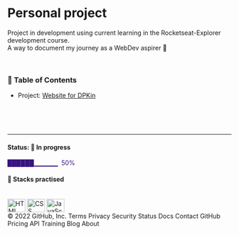 # Personal project



Project in development using current learning in the Rocketseat-Explorer development course.  
A way to document my journey as a WebDev aspirer 🚀

<br/>

### 📌 Table of Contents

- Project: [Website for DPKin](./projectweb)

<br/>
<br/>
<br/>

---

#### Status: 🚧 In progress

<p style="color:#381480"> ██████▁▁▁▁▁ &nbsp;50% </p>

#### 🧰 Stacks practised

<div style="display: inline_block"><br>
  <img align="center" alt="HTML" height="30" width="40" src="https://cdn.worldvectorlogo.com/logos/html-1.svg">
  <img align="center" alt="CSS" height="30" width="40" src="https://cdn.worldvectorlogo.com/logos/css-3.svg">
  <img align="center" alt="JavaScript" height="30" width="40" src="https://cdn.worldvectorlogo.com/logos/logo-javascript.svg">
<!--   <img align="center" alt="React" height="30" width="40" src="https://cdn.worldvectorlogo.com/logos/react-2.svg">
  <img align="center" alt="Node.js" height="30" width="40" src="https://cdn.worldvectorlogo.com/logos/nodejs-icon.svg"> -->
  </div>
© 2022 GitHub, Inc.
Terms
Privacy
Security
Status
Docs
Contact GitHub
Pricing
API
Training
Blog
About
